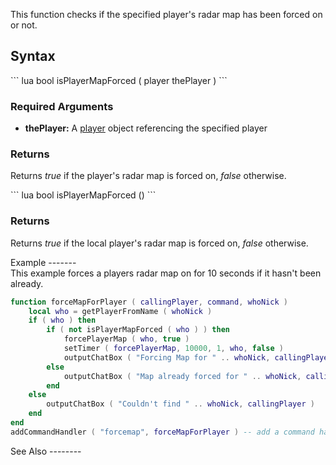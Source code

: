 This function checks if the specified player's radar map has been forced on or not.

Syntax
------

<section name="Server" class="server" show="true">
``` lua
bool isPlayerMapForced ( player thePlayer )
```

### Required Arguments

-   **thePlayer:** A [player](/player.md "wikilink") object referencing the specified player

### Returns

Returns *true* if the player's radar map is forced on, *false* otherwise.

</section>
<section name="Client" class="client" show="true">
``` lua
bool isPlayerMapForced ()
```

### Returns

Returns *true* if the local player's radar map is forced on, *false* otherwise.

</section>
Example
-------

<section name="Server" class="server" show="true">
This example forces a players radar map on for 10 seconds if it hasn't been already.

``` lua
function forceMapForPlayer ( callingPlayer, command, whoNick )
    local who = getPlayerFromName ( whoNick )                                   -- Look up the specified player
    if ( who ) then
        if ( not isPlayerMapForced ( who ) ) then                           -- if his radar map isn't already forced on
            forcePlayerMap ( who, true )                                -- force it on
            setTimer ( forcePlayerMap, 10000, 1, who, false )           -- force it off in 10secs
            outputChatBox ( "Forcing Map for " .. whoNick, callingPlayer ) -- output a message to the one who entered the command
        else
            outputChatBox ( "Map already forced for " .. whoNick, callingPlayer ) -- if the map is already forced, output a message
        end
    else
        outputChatBox ( "Couldn't find " .. whoNick, callingPlayer )        -- if the player wasn't found, output a message
    end
end
addCommandHandler ( "forcemap", forceMapForPlayer ) -- add a command handler
```

</section>
See Also
--------
